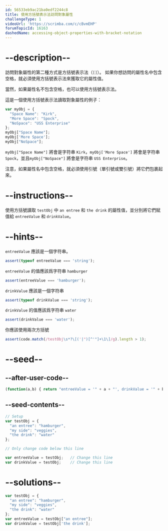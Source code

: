 ```yaml
---
id: 56533eb9ac21ba0edf2244c8
title: 使用方括號表示法訪問對象屬性
challengeType: 1
videoUrl: 'https://scrimba.com/c/cBvmEHP'
forumTopicId: 16163
dashedName: accessing-object-properties-with-bracket-notation
---
```


# --description--

訪問對象屬性的第二種方式是方括號表示法（`[]`）。 如果你想訪問的屬性名中包含空格，就必須使用方括號表示法來獲取它的屬性值。

當然，如果屬性名不包含空格，也可以使用方括號表示法。

這是一個使用方括號表示法讀取對象屬性的例子：

```js
var myObj = {
  "Space Name": "Kirk",
  "More Space": "Spock",
  "NoSpace": "USS Enterprise"
};
myObj["Space Name"];
myObj['More Space'];
myObj["NoSpace"];
```

`myObj["Space Name"]` 將會是字符串 `Kirk`，`myObj['More Space']` 將會是字符串 `Spock`，並且`myObj["NoSpace"]` 將會是字符串 `USS Enterprise`。

注意，如果屬性名中包含空格，就必須使用引號（單引號或雙引號）將它們包裹起來。

# --instructions--

使用方括號讀取 `testObj` 中 `an entree` 和 `the drink` 的屬性值，並分別將它們賦值給 `entreeValue` 和 `drinkValue`。

# --hints--

`entreeValue` 應該是一個字符串。

```js
assert(typeof entreeValue === 'string');
```

`entreeValue` 的值應該爲字符串 `hamburger`

```js
assert(entreeValue === 'hamburger');
```

`drinkValue` 應該是一個字符串

```js
assert(typeof drinkValue === 'string');
```

`drinkValue` 的值應該爲字符串 `water`

```js
assert(drinkValue === 'water');
```

你應該使用兩次方括號

```js
assert(code.match(/testObj\s*?\[('|")[^'"]+\1\]/g).length > 1);
```

# --seed--

## --after-user-code--

```js
(function(a,b) { return "entreeValue = '" + a + "', drinkValue = '" + b + "'"; })(entreeValue,drinkValue);
```

## --seed-contents--

```js
// Setup
var testObj = {
  "an entree": "hamburger",
  "my side": "veggies",
  "the drink": "water"
};

// Only change code below this line

var entreeValue = testObj;   // Change this line
var drinkValue = testObj;    // Change this line
```

# --solutions--

```js
var testObj = {
  "an entree": "hamburger",
  "my side": "veggies",
  "the drink": "water"
};
var entreeValue = testObj["an entree"];
var drinkValue = testObj['the drink'];
```
